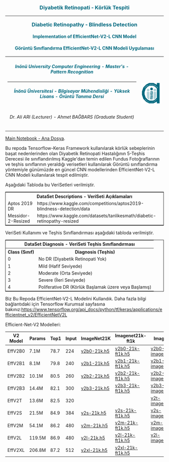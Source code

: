 <h3 style='text-align: center; color:#00697f'> 
Diyabetik Retinopati - Körlük Tespiti 
<hr/>
Diabetic Retinopathy - Blindless Detection
</h3>
<h4 style='text-align: center; color:#00697f'> Implementation of EfficientNet-V2-L CNN Model</h4>
<h4 style='text-align: center; color:#00697f'> Görüntü Sınıflandırma EfficientNet-V2-L CNN Modeli Uygulaması</h4>

<table style="text-align: center">
    <tr style="text-align: center">
        <td style="text-align: center; color:#00697f ">
            <h5>Inönü University Computer Engineering - Master's - Pattern Recognition </h5>
            <hr/>
            <h5>İnönü Üniversitesi - Bilgisayar Mühendisliği - Yüksek Lisans - Örüntü Tanıma Dersi </h5>
        </td>
        <td rowspan=3, style="text-align: center; color:#00697f">
            <img src="inonu_ai.png" width="100"/>
        </td>       
    </tr>
    <tr>
        <td style="text-align: center">
            <h6> Dr. Ali ARI (Lecturer) - Ahmet BAĞBARS (Graduate Student) </h6>
        </td>
    </tr>
</table>

<a href="DR-EfficientNet-V2-L.ipynb">Main Notebook - Ana Dosya</a>.

Bu repoda Tensorflow-Keras Framework kullanılarak körlük sebeplerinin başat nedenlerinden olan Diyabetik Retinopati Hastalığının 5-Teşhis Derecesi ile sınıflandırılmış  Kaggle'dan temin edilen Fundus Fotoğraflarının ve teşhis sınıflarının yeraldığı verisetleri kullanılarak Görüntü sınıflandırma yöntemiyle günümüzde en güncel CNN modellerinden EfficientNet-V2-L CNN Modeli kullanılarak tespit edilmiştir.

Aşağıdaki Tabloda bu VeriSetleri verilmiştir.

<table style="border: 1px solid;">
    <tr>
    <th style="text-align: center" colspan=2>DataSet Descriptions - VeriSeti Açıklamaları </th> 
    </tr>
    <tr>
        <td>Aptos 2019 DR </td>
        <td>https://www.kaggle.com/competitions/aptos2019-blindness-detection/data</td>
    </tr>
    <tr>
        <td>Messidor-2-Resized</td>
        <td>https://www.kaggle.com/datasets/tanlikesmath/diabetic-retinopathy-resized</td>
    </tr>       
</table>


VeriSeti Kullanımı ve Teşhis Sınıflandırması aşağıdaki tabloda verilmiştir.

<table style="border: 1px solid;">
    <tr>
        <th style="text-align: center" colspan=3>DataSet Diagnosis - VeriSeti Teşhis Sınıflandırması </th> 
    </tr>    
    <tr>
        <th>Class (Sınıf)</th>
        <th>Diagnosis (Teşhis)</th>
    </tr>   
    <tr>
        <td>0</td>
        <td>No DR (Diyabetik Retinopati Yok)</td> 
    </tr>    
    <tr>
        <td>1</td>
        <td>Mild (Hafif Seviyede) </td>
    </tr>    
    <tr>
        <td>2</td>
        <td>Moderate (Orta Seviyede)</td>
    </tr>    
    <tr>
        <td>3</td>
        <td>Severe  (İleri Seviyede) </td>
    </tr>
    <tr>
        <td>4</td>
        <td>Poliferative DR (Körlük Başlamak üzere veya Başlamış)</td>
    </tr>       
</table>

Biz Bu Repoda EfficientNet-V2-L Modelini Kullandık. Daha fazla bilgi bağlantıdaki için Tensorflow Kurumsal sayfasına bakınız:https://www.tensorflow.org/api_docs/python/tf/keras/applications/efficientnet_v2/EfficientNetV2L 


Efficient-Net-V2 Modelleri:
<table>
<thead>
<tr>
<th>V2 Model</th>
<th>Params</th>
<th>Top1</th>
<th>Input</th>
<th>ImageNet21K</th>
<th>Imagenet21k-ft1k</th>
<th>Imagenet</th>
</tr>
</thead>
<tbody>
<tr>
<td>EffV2B0</td>
<td>7.1M</td>
<td>78.7</td>
<td>224</td>
<td><a href="https://github.com/leondgarse/keras_efficientnet_v2/releases/download/effnetv2_pretrained/efficientnetv2-b0-21k.h5" rel=nofollow>v2b0-21k.h5</a></td>
<td><a href="https://github.com/leondgarse/keras_efficientnet_v2/releases/download/effnetv2_pretrained/efficientnetv2-b0-21k-ft1k.h5" rel=nofollow>v2b0-21k-ft1k.h5</a></td>
<td><a href="https://github.com/leondgarse/keras_efficientnet_v2/releases/download/effnetv2_pretrained/efficientnetv2-b0-imagenet.h5" rel=nofollow>v2b0-imagenet.h5</a></td>
</tr>
<tr>
<td>EffV2B1</td>
<td>8.1M</td>
<td>79.8</td>
<td>240</td>
<td><a href="https://github.com/leondgarse/keras_efficientnet_v2/releases/download/effnetv2_pretrained/efficientnetv2-b1-21k.h5" rel=nofollow>v2b1-21k.h5</a></td>
<td><a href="https://github.com/leondgarse/keras_efficientnet_v2/releases/download/effnetv2_pretrained/efficientnetv2-b1-21k-ft1k.h5" rel=nofollow>v2b1-21k-ft1k.h5</a></td>
<td><a href="https://github.com/leondgarse/keras_efficientnet_v2/releases/download/effnetv2_pretrained/efficientnetv2-b1-imagenet.h5" rel=nofollow>v2b1-imagenet.h5</a></td>
</tr>
<tr>
<td>EffV2B2</td>
<td>10.1M</td>
<td>80.5</td>
<td>260</td>
<td><a href="https://github.com/leondgarse/keras_efficientnet_v2/releases/download/effnetv2_pretrained/efficientnetv2-b2-21k.h5" rel=nofollow>v2b2-21k.h5</a></td>
<td><a href="https://github.com/leondgarse/keras_efficientnet_v2/releases/download/effnetv2_pretrained/efficientnetv2-b2-21k-ft1k.h5" rel=nofollow>v2b2-21k-ft1k.h5</a></td>
<td><a href="https://github.com/leondgarse/keras_efficientnet_v2/releases/download/effnetv2_pretrained/efficientnetv2-b2-imagenet.h5" rel=nofollow>v2b2-imagenet.h5</a></td>
</tr>
<tr>
<td>EffV2B3</td>
<td>14.4M</td>
<td>82.1</td>
<td>300</td>
<td><a href="https://github.com/leondgarse/keras_efficientnet_v2/releases/download/effnetv2_pretrained/efficientnetv2-b3-21k.h5" rel=nofollow>v2b3-21k.h5</a></td>
<td><a href="https://github.com/leondgarse/keras_efficientnet_v2/releases/download/effnetv2_pretrained/efficientnetv2-b3-21k-ft1k.h5" rel=nofollow>v2b3-21k-ft1k.h5</a></td>
<td><a href="https://github.com/leondgarse/keras_efficientnet_v2/releases/download/effnetv2_pretrained/efficientnetv2-b3-imagenet.h5" rel=nofollow>v2b3-imagenet.h5</a></td>
</tr>
<tr>
<td>EffV2T</td>
<td>13.6M</td>
<td>82.5</td>
<td>320</td>
<td></td>
<td></td>
<td><a href="https://github.com/leondgarse/keras_efficientnet_v2/releases/download/effnetv2_pretrained/efficientnetv2-t-imagenet.h5" rel=nofollow>v2t-imagenet.h5</a></td>
</tr>
<tr>
<td>EffV2S</td>
<td>21.5M</td>
<td>84.9</td>
<td>384</td>
<td><a href="https://github.com/leondgarse/keras_efficientnet_v2/releases/download/effnetv2_pretrained/efficientnetv2-s-21k.h5" rel=nofollow>v2s-21k.h5</a></td>
<td><a href="https://github.com/leondgarse/keras_efficientnet_v2/releases/download/effnetv2_pretrained/efficientnetv2-s-21k-ft1k.h5" rel=nofollow>v2s-21k-ft1k.h5</a></td>
<td><a href="https://github.com/leondgarse/keras_efficientnet_v2/releases/download/effnetv2_pretrained/efficientnetv2-s-imagenet.h5" rel=nofollow>v2s-imagenet.h5</a></td>
</tr>
<tr>
<td>EffV2M</td>
<td>54.1M</td>
<td>86.2</td>
<td>480</td>
<td><a href="https://github.com/leondgarse/keras_efficientnet_v2/releases/download/effnetv2_pretrained/efficientnetv2-m-21k.h5" rel=nofollow>v2m-21k.h5</a></td>
<td><a href="https://github.com/leondgarse/keras_efficientnet_v2/releases/download/effnetv2_pretrained/efficientnetv2-m-21k-ft1k.h5" rel=nofollow>v2m-21k-ft1k.h5</a></td>
<td><a href="https://github.com/leondgarse/keras_efficientnet_v2/releases/download/effnetv2_pretrained/efficientnetv2-m-imagenet.h5" rel=nofollow>v2m-imagenet.h5</a></td>
</tr>
<tr>
<td>EffV2L</td>
<td>119.5M</td>
<td>86.9</td>
<td>480</td>
<td><a href="https://github.com/leondgarse/keras_efficientnet_v2/releases/download/effnetv2_pretrained/efficientnetv2-l-21k.h5" rel=nofollow>v2l-21k.h5</a></td>
<td><a href="https://github.com/leondgarse/keras_efficientnet_v2/releases/download/effnetv2_pretrained/efficientnetv2-l-21k-ft1k.h5" rel=nofollow>v2l-21k-ft1k.h5</a></td>
<td><a href="https://github.com/leondgarse/keras_efficientnet_v2/releases/download/effnetv2_pretrained/efficientnetv2-l-imagenet.h5" rel=nofollow>v2l-imagenet.h5</a></td>
</tr>
<tr>
<td>EffV2XL</td>
<td>206.8M</td>
<td>87.2</td>
<td>512</td>
<td><a href="https://github.com/leondgarse/keras_efficientnet_v2/releases/download/effnetv2_pretrained/efficientnetv2-xl-21k.h5" rel=nofollow>v2xl-21k.h5</a></td>
<td><a href="https://github.com/leondgarse/keras_efficientnet_v2/releases/download/effnetv2_pretrained/efficientnetv2-xl-21k-ft1k.h5" rel=nofollow>v2xl-21k-ft1k.h5</a></td>
<td></td>
</tr>
</tbody>
</table>





